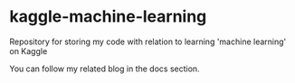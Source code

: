 # kaggle-machine-learning

Repository for storing my code with relation to learning 'machine learning' on Kaggle

You can follow my related blog in the docs section.
